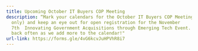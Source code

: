 ```yaml
---
title: Upcoming October IT Buyers COP Meeting
description: “Mark your calendars for the October IT Buyers COP Meeting (gov
  only) and keep an eye out for open registration for the November
  7th  Innovating Government Acquisitions through Emerging Tech Event. Check
  back often as we add more to the calendar!"
url-link: https://forms.gle/4vG6kcvJuHPVhR8i7
---
```

